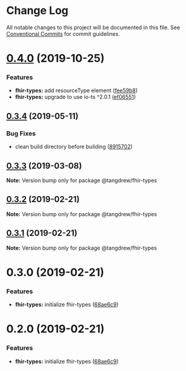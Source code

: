 # Change Log

All notable changes to this project will be documented in this file.
See [Conventional Commits](https://conventionalcommits.org) for commit guidelines.

# [0.4.0](https://github.com/tangdrew/fhir-ts/compare/@tangdrew/fhir-types@0.3.4...@tangdrew/fhir-types@0.4.0) (2019-10-25)


### Features

* **fhir-types:** add resourceType element ([fee59b8](https://github.com/tangdrew/fhir-ts/commit/fee59b8))
* **fhir-types:** upgrade to use io-ts ^2.0.1 ([ef06551](https://github.com/tangdrew/fhir-ts/commit/ef06551))





## [0.3.4](https://github.com/tangdrew/fhir-ts/compare/@tangdrew/fhir-types@0.3.3...@tangdrew/fhir-types@0.3.4) (2019-05-11)


### Bug Fixes

* clean build directory before building ([8915702](https://github.com/tangdrew/fhir-ts/commit/8915702))





## [0.3.3](https://github.com/tangdrew/fhir-ts/compare/@tangdrew/fhir-types@0.3.2...@tangdrew/fhir-types@0.3.3) (2019-03-08)

**Note:** Version bump only for package @tangdrew/fhir-types





## [0.3.2](https://github.com/tangdrew/fhir-ts/compare/@tangdrew/fhir-types@0.3.1...@tangdrew/fhir-types@0.3.2) (2019-02-21)

**Note:** Version bump only for package @tangdrew/fhir-types





## [0.3.1](https://github.com/tangdrew/fhir-ts/compare/@tangdrew/fhir-types@0.3.0...@tangdrew/fhir-types@0.3.1) (2019-02-21)

**Note:** Version bump only for package @tangdrew/fhir-types





# 0.3.0 (2019-02-21)


### Features

* **fhir-types:** initialize fhir-types ([68ae6c9](https://github.com/tangdrew/fhir-ts/commit/68ae6c9))





# 0.2.0 (2019-02-21)


### Features

* **fhir-types:** initialize fhir-types ([68ae6c9](https://github.com/tangdrew/fhir-ts/commit/68ae6c9))
